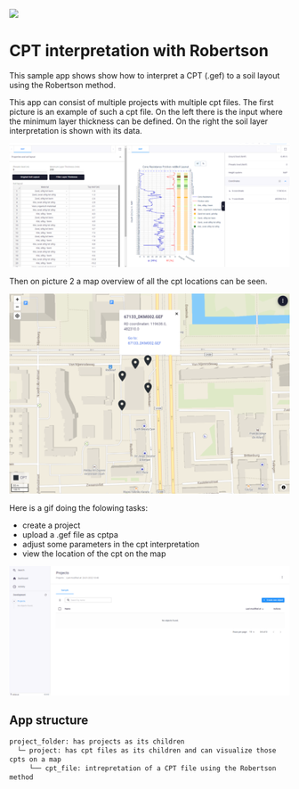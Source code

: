 ![](https://img.shields.io/badge/SDK-v13.0.0-blue) <Please check version is the same as specified in requirements.txt>

# CPT interpretation with Robertson
This sample app shows  show how to interpret a CPT (.gef) to a soil layout using the Robertson method. <basic one line intro here>

This app can consist of multiple projects with multiple cpt files. The first picture is an example of such a cpt file. On the left there is the input where the minimum layer thickness can be defined. 
On the right the soil layer interpretation is shown with its data.

![](resources/cpt_visualisation.png)

Then on picture 2 a map overview of all the cpt locations can be seen.

![](resources/cpt_map.png)

Here is a gif doing the folowing tasks: 
- create a project
- upload a .gef file as cptpa
- adjust some parameters in the cpt interpretation
- view the location of the cpt on the map

![](resources/CFT_with_robertson.gif)

## App structure <please provide if more than a single entity type is present>

```
project_folder: has projects as its children
  └─ project: has cpt files as its children and can visualize those cpts on a map
     └── cpt_file: intrepretation of a CPT file using the Robertson method  
```

